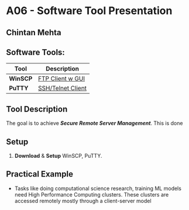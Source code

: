 # A06 - Software Tool Presentation
## Chintan Mehta

## Software Tools:

| Tool  | Description        |
| -------- | ------------------------------- |
|  **WinSCP**  | [FTP Client w GUI](https://winscp.net/eng/docs/feature_index) |
|  **PuTTY**  | [SSH/Telnet Client](https://www.putty.org/)  |

## Tool Description
The goal is to achieve **_Secure Remote Server Management_**. This is done

## Setup
1. **Download** & **Setup** WinSCP, PuTTY.

## Practical Example
* Tasks like doing computational science research, training ML models need High Performance Computing clusters. These clusters are accessed remotely mostly through a client-server model
